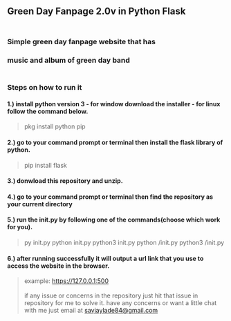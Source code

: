 ## Green Day Fanpage 2.0v in Python Flask</br></br>
### Simple green day fanpage website that has</br>
### music and album of green day band </br></br>
### Steps on how to run it</br>
#### 1.) install python version 3 - for window download the installer - for linux follow the command below.
> pkg install python pip
#### 2.) go to your command prompt or terminal then install the flask library of python.
> pip install flask
#### 3.) donwload this repository and unzip.</br>
#### 4.) go to your command prompt or terminal then find the repository as your current directory</br>
#### 5.) run the init.py by following one of the commands(choose which work for you).
> py init.py
> python init.py
> python3 init.py 
> python <file path>/init.py
> python3 <file path>/init.py
#### 6.) after running successfully it will output a url link that you use to access the website in the browser.
> example: https://127.0.0.1:500
</br></br>
> if any issue or concerns in the repository just hit that issue in repository for me to solve it.
> have any concerns or want a little chat with me just email at savjaylade84@gmail.com